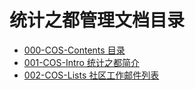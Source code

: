 # 统计之都管理文档目录

* [000-COS-Contents 目录](https://github.com/cosname/admin/blob/master/000-COS-Contents.md)
* [001-COS-Intro 统计之都简介](https://github.com/cosname/admin/blob/master/001-COS-Intro.md)
* [002-COS-Lists 社区工作邮件列表](https://github.com/cosname/admin/blob/master/002-COS-Lists.md)
